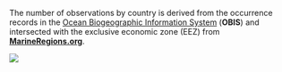 The number of observations by country is derived from the occurrence records in the [Ocean Biogeographic Information System](http://iobis.org) (**OBIS**) and intersected with the exclusive economic zone (EEZ) from [**MarineRegions.org**](http://marineregions.org).

![](images/logo_obis.png)
